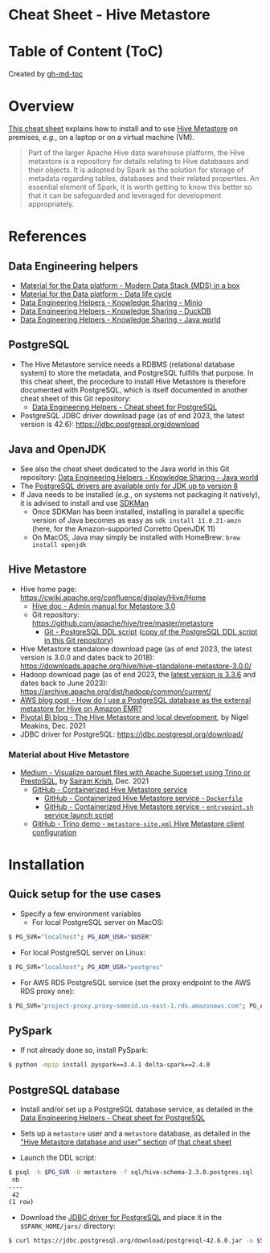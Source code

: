 Cheat Sheet - Hive Metastore
============================

# Table of Content (ToC)

Created by [gh-md-toc](https://github.com/ekalinin/github-markdown-toc.go)

# Overview
[This cheat sheet](https://github.com/data-engineering-helpers/ks-cheat-sheets/blob/main/frameworks/hive-metastore/README.md)
explains how to install and to use
[Hive Metastore](https://cwiki.apache.org/confluence/display/Hive/AdminManual+Metastore+3.0+Administration)
on premises, _e.g._, on a laptop or on a virtual machine (VM).

> Part of the larger Apache Hive data warehouse platform, the Hive metastore is a repository for details relating to Hive databases and their objects. It is adopted by Spark as the solution for storage of metadata regarding tables, databases and their related properties.  An essential element of Spark, it is worth getting to know this better so that it can be safeguarded and leveraged for development appropriately.

# References

## Data Engineering helpers
* [Material for the Data platform - Modern Data Stack (MDS) in a box](https://github.com/data-engineering-helpers/mds-in-a-box/blob/main/README.md)
* [Material for the Data platform - Data life cycle](https://github.com/data-engineering-helpers/data-life-cycle/blob/main/README.md)
* [Data Engineering Helpers - Knowledge Sharing - Minio](https://github.com/data-engineering-helpers/ks-cheat-sheets/blob/main/frameworks/minio/README.md)
* [Data Engineering Helpers - Knowledge Sharing - DuckDB](https://github.com/data-engineering-helpers/ks-cheat-sheets/blob/main/db/duckdb/README.md)
* [Data Engineering Helpers - Knowledge Sharing - Java world](https://github.com/data-engineering-helpers/ks-cheat-sheets/blob/main/programming/java-world/README.md)

## PostgreSQL
* The Hive Metastore service needs a RDBMS (relational database system) to store the metadata,
  and PostgreSQL fulfills that purpose. In this cheat sheet, the procedure to install Hive Metastore
  is therefore documented with PostgreSQL, which is itself documented in another cheat sheet of this Git repository:
  + [Data Engineering Helpers - Cheat sheet for PostgreSQL](https://github.com/data-engineering-helpers/ks-cheat-sheets/blob/main/db/postgresql/README.md)
* PostgreSQL JDBC driver download page (as of end 2023, the latest version is 42.6):
  https://jdbc.postgresql.org/download

## Java and OpenJDK
* See also the cheat sheet dedicated to the Java world in this Git repository:
  [Data Engineering Helpers - Knowledge Sharing - Java world](https://github.com/data-engineering-helpers/ks-cheat-sheets/blob/main/programming/java-world/README.md)
* The [PostgreSQL drivers are available only for JDK up to version 8](https://jdbc.postgresql.org/download)
* If Java needs to be installed (_e.g._, on systems not packaging it natively),
  it is advised to install and use [SDKMan](https://sdkman.io/)
  + Once SDKMan has been installed, installing in parallel a specific version of Java becomes as easy as
    `sdk install 11.0.21-amzn` (here, for the Amazon-supported Corretto OpenJDK 11)
  + On MacOS, Java may simply be installed with HomeBrew: `brew install openjdk`

## Hive Metastore
* Hive home page: https://cwiki.apache.org/confluence/display/Hive/Home
  + [Hive doc - Admin manual for Metastore 3.0](https://cwiki.apache.org/confluence/display/Hive/AdminManual+Metastore+3.0+Administration)
  + Git repository: https://github.com/apache/hive/tree/master/metastore
    - [Git - PostgreSQL DDL script](https://github.com/apache/hive/blob/master/metastore/scripts/upgrade/postgres/hive-schema-2.3.0.postgres.sql)
	  ([copy of the PostgreSQL DDL script in this Git repository](sql/hive-schema-2.3.0.postgres.sql))
* Hive Metastore standalone download page (as of end 2023, the latest version is 3.0.0 and dates back to 2018):
  https://downloads.apache.org/hive/hive-standalone-metastore-3.0.0/
* Hadoop download page (as of end 2023, the [latest version is 3.3.6](https://archive.apache.org/dist/hadoop/common/hadoop-3.3.6/)
  and dates back to June 2023): https://archive.apache.org/dist/hadoop/common/current/
* [AWS blog post - How do I use a PostgreSQL database as the external metastore for Hive on Amazon EMR?](https://repost.aws/knowledge-center/postgresql-hive-metastore-emr)
* [Pivotal BI blog - The Hive Metastore and local development](https://pivotalbi.com/the-hive-metastore-and-local-development/),
  by Nigel Meakins, Dec. 2021
* JDBC driver for PostgreSQL: https://jdbc.postgresql.org/download/

### Material about Hive Metastore
* [Medium - Visualize parquet files with Apache Superset using Trino or PrestoSQL](https://sairamkrish.medium.com/visualize-parquet-files-with-apache-superset-using-trino-or-prestosql-511f18a37e3b),
  by [Sairam Krish](https://www.linkedin.com/in/sairamkrish/),
  Dec. 2021
  + [GitHub - Containerized Hive Metastore service](https://github.com/bitsondatadev/hive-metastore)
    - [GitHub - Containerized Hive Metastore service - `Dockerfile`](https://github.com/bitsondatadev/hive-metastore/blob/master/Dockerfile)
    - [GitHub - Containerized Hive Metastore service - `entrypoint.sh` service launch script](https://github.com/bitsondatadev/hive-metastore/blob/master/scripts/entrypoint.sh)
  + [GitHub - Trino demo - `metastore-site.xml` Hive Metastore client configuration](https://github.com/sairamkrish/trino-superset-demo/blob/main/hive/conf/metastore-site.xml)

# Installation

## Quick setup for the use cases
* Specify a few environment variables
  + For local PostgreSQL server on MacOS:
```bash
$ PG_SVR="localhost"; PG_ADM_USR="$USER"
```
  + For local PostgreSQL server on Linux:
```bash
$ PG_SVR="localhost"; PG_ADM_USR="postgres"
```
  + For AWS RDS PostgreSQL service (set the proxy endpoint to
    the AWS RDS proxy one):
```bash
$ PG_SVR="project-proxy.proxy-someid.us-east-1.rds.amazonaws.com"; PG_ADM_USR="postgres"
```

## PySpark
* If not already done so, install PySpark:
```bash
$ python -mpip install pyspark==3.4.1 delta-spark==2.4.0
```

## PostgreSQL database
* Install and/or set up a PostgreSQL database service, as detailed in the
 [Data Engineering Helpers - Cheat sheet for PostgreSQL](https://github.com/data-engineering-helpers/ks-cheat-sheets/blob/main/db/postgresql/README.md)
* Sets up a `metastore` user and a `metastore` database, as detailed in the
  ["Hive Metastore database and user" section](https://github.com/data-engineering-helpers/ks-cheat-sheets/blob/main/db/postgresql/README.md#hive-metastore-database-and-user)
  of [that cheat sheet](https://github.com/data-engineering-helpers/ks-cheat-sheets/blob/main/db/postgresql/README.md)

* Launch the DDL script:
```bash
$ psql -h $PG_SVR -U metastore -f sql/hive-schema-2.3.0.postgres.sql
 nb 
----
 42
(1 row)
```

* Download the
  [JDBC driver for PostgreSQL](https://jdbc.postgresql.org/download/) and
  place it in the `$SPARK_HOME/jars/` directory:
```bash
$ curl https://jdbc.postgresql.org/download/postgresql-42.6.0.jar -o $SPARK_HOME/jars/postgresql-42.6.0.jar
```
